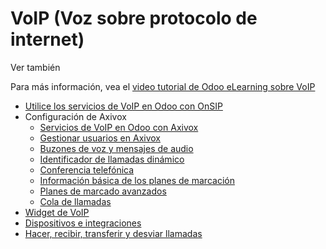 # VoIP (Voz sobre protocolo de internet)

Ver también

Para más información, vea el [video tutorial de Odoo eLearning sobre
VoIP](https://www.odoo.com/slides/voip-voice-over-ip-315)

  * [Utilice los servicios de VoIP en Odoo con OnSIP](voip/onsip.html)
  * Configuración de Axivox
    * [Servicios de VoIP en Odoo con Axivox](voip/axivox/axivox_config.html)
    * [Gestionar usuarios en Axivox](voip/axivox/manage_users.html)
    * [Buzones de voz y mensajes de audio](voip/axivox/vm_audio_messages.html)
    * [Identificador de llamadas dinámico](voip/axivox/dynamic_caller_id.html)
    * [Conferencia telefónica](voip/axivox/conference_calls.html)
    * [Información básica de los planes de marcación](voip/axivox/dial_plan_basics.html)
    * [Planes de marcado avanzados](voip/axivox/dial_plan_advanced.html)
    * [Cola de llamadas](voip/axivox/call_queues.html)
  * [Widget de VoIP](voip/voip_widget.html)
  * [Dispositivos e integraciones](voip/devices_integrations.html)
  * [Hacer, recibir, transferir y desviar llamadas](voip/transfer_forward.html)

